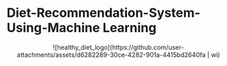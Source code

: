 # Diet-Recommendation-System-Using-Machine Learning
<p align="center">
![healthy_diet_logo](https://github.com/user-attachments/assets/d6282289-30ce-4282-901a-4415bd2640fa | wi)
